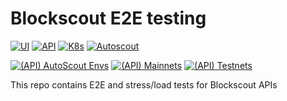 # Blockscout E2E testing

[![UI](https://github.com/blockscout/blockscout-ci-cd/actions/workflows/e2e_matrix.yaml/badge.svg)](https://github.com/blockscout/blockscout-ci-cd/actions/workflows/e2e_matrix.yaml)
[![API](https://github.com/blockscout/blockscout-ci-cd/actions/workflows/e2e_matrix_api.yaml/badge.svg)](https://github.com/blockscout/blockscout-ci-cd/actions/workflows/e2e_matrix_api.yaml)
[![K8s](https://github.com/blockscout/blockscout-ci-cd/actions/workflows/e2e_account.yaml/badge.svg)](https://github.com/blockscout/blockscout-ci-cd/actions/workflows/e2e_account.yaml)
[![Autoscout](https://github.com/blockscout/blockscout-ci-cd/actions/workflows/e2e_scoutcloud.yaml/badge.svg)](https://github.com/blockscout/blockscout-ci-cd/actions/workflows/e2e_scoutcloud.yaml)


[![(API) AutoScout Envs](https://github.com/blockscout/blockscout-ci-cd/actions/workflows/e2e_matrix_autoscout_api.yaml/badge.svg)](https://github.com/blockscout/blockscout-ci-cd/actions/workflows/e2e_matrix_autoscout_api.yaml)
[![(API) Mainnets](https://github.com/blockscout/blockscout-ci-cd/actions/workflows/e2e_matrix_mainnets_api.yaml/badge.svg)](https://github.com/blockscout/blockscout-ci-cd/actions/workflows/e2e_matrix_mainnets_api.yaml)
[![(API) Testnets](https://github.com/blockscout/blockscout-ci-cd/actions/workflows/e2e_matrix_testnets_api.yaml/badge.svg)](https://github.com/blockscout/blockscout-ci-cd/actions/workflows/e2e_matrix_testnets_api.yaml)

This repo contains E2E and stress/load tests for Blockscout APIs
